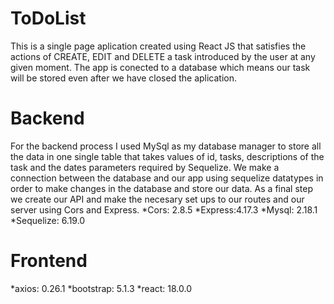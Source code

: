 # ToDoList
This is a single page aplication created using React JS that satisfies the actions of CREATE, EDIT and DELETE a task introduced by the user at any given moment. The app is conected to a database which means our task will be stored even after we have closed the aplication. 
# Backend
For the backend process I used MySql as my database manager to store all the data in one single table that takes values of id, tasks, descriptions of the task and the dates parameters required by Sequelize. We make a connection between the database and our app using sequelize datatypes in order to make changes in the database and store our data. As a final step we create our API and make the necesary set ups to our routes and our server using Cors and Express.
*Cors: 2.8.5
*Express:4.17.3
*Mysql: 2.18.1
*Sequelize: 6.19.0

# Frontend
*axios: 0.26.1
*bootstrap: 5.1.3
*react: 18.0.0
